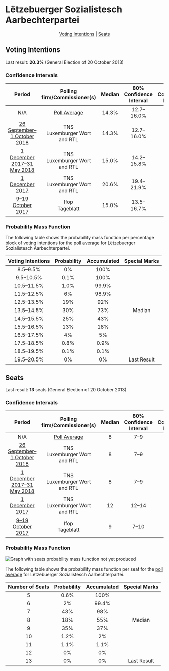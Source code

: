 # Lëtzebuerger Sozialistesch Aarbechterpartei

<p align="center"><a href="#voting-intentions">Voting Intentions</a> | <a href="#seats">Seats</a></p>

## Voting Intentions

Last result: **20.3%** (General Election of 20 October 2013)

### Confidence Intervals

| Period     | Polling firm/Commissioner(s) | Median | 80% Confidence Interval | 90% Confidence Interval | 95% Confidence Interval | 99% Confidence Interval |
|:----------:|:----------------:|:-----------:|:-----------------------:|:-----------------------:|:-----------------------:|:-----------------------:|
| N/A | [Poll Average](average.html) | 14.3% | 12.7–16.0% | 12.3–16.5% | 11.9–17.0% | 11.2–17.9% |
| [26 September–1 October 2018](2018-10-01-TNS.html) | TNS <br> Luxemburger Wort and RTL | 14.3% | 12.7–16.0% | 12.3–16.6% | 11.9–17.0% | 11.2–17.9% |
| [1 December 2017–31 May 2018](2018-05-31-TNS.html) | TNS <br> Luxemburger Wort and RTL | 15.0% | 14.2–15.8% | 14.0–16.0% | 13.9–16.2% | 13.5–16.6% |
| [1 December 2017](2017-12-01-TNS.html) | TNS <br> Luxemburger Wort and RTL | 20.6% | 19.4–21.9% | 19.1–22.2% | 18.8–22.5% | 18.2–23.1% |
| [9–19 October 2017](2017-10-19-Ifop.html) | Ifop <br> Tageblatt | 15.0% | 13.5–16.7% | 13.1–17.2% | 12.7–17.6% | 12.0–18.4% |

### Probability Mass Function

The following table shows the probability mass function per percentage block of voting intentions for the [poll average](average.html) for Lëtzebuerger Sozialistesch Aarbechterpartei.

| Voting Intentions | Probability | Accumulated | Special Marks |
|:-----------------:|:-----------:|:-----------:|:-------------:|
| 8.5–9.5% | 0% | 100% |  |
| 9.5–10.5% | 0.1% | 100% |  |
| 10.5–11.5% | 1.0% | 99.9% |  |
| 11.5–12.5% | 6% | 98.9% |  |
| 12.5–13.5% | 19% | 92% |  |
| 13.5–14.5% | 30% | 73% | Median |
| 14.5–15.5% | 25% | 43% |  |
| 15.5–16.5% | 13% | 18% |  |
| 16.5–17.5% | 4% | 5% |  |
| 17.5–18.5% | 0.8% | 0.9% |  |
| 18.5–19.5% | 0.1% | 0.1% |  |
| 19.5–20.5% | 0% | 0% | Last Result |


## Seats

Last result: **13** seats (General Election of 20 October 2013)

### Confidence Intervals

| Period     | Polling firm/Commissioner(s) | Median | 80% Confidence Interval | 90% Confidence Interval | 95% Confidence Interval | 99% Confidence Interval |
|:----------:|:----------------:|:------:|:-----------------------:|:-----------------------:|:-----------------------:|:-----------------------:|
| N/A | [Poll Average](average.html) | 8 | 7–9 | 7–9 | 7–9 | 5–11 |
| [26 September–1 October 2018](2018-10-01-TNS.html) | TNS <br> Luxemburger Wort and RTL | 8 | 7–9 | 7–9 | 7–9 | 5–11 |
| [1 December 2017–31 May 2018](2018-05-31-TNS.html) | TNS <br> Luxemburger Wort and RTL | 8 | 7–9 | 7–9 | 7–9 | 7–9 |
| [1 December 2017](2017-12-01-TNS.html) | TNS <br> Luxemburger Wort and RTL | 12 | 12–14 | 12–14 | 12–14 | 11–14 |
| [9–19 October 2017](2017-10-19-Ifop.html) | Ifop <br> Tageblatt | 9 | 7–10 | 7–10 | 7–11 | 7–12 |

### Probability Mass Function

![Graph with seats probability mass function not yet produced](average-seats-pmf-lëtzebuergersozialisteschaarbechterpartei.png "Seats Probability Mass Function")

The following table shows the probability mass function per seat for the [poll average](average.html) for Lëtzebuerger Sozialistesch Aarbechterpartei.

| Number of Seats | Probability | Accumulated | Special Marks |
|:---------------:|:-----------:|:-----------:|:-------------:|
| 5 | 0.6% | 100% |  |
| 6 | 2% | 99.4% |  |
| 7 | 43% | 98% |  |
| 8 | 18% | 55% | Median |
| 9 | 35% | 37% |  |
| 10 | 1.2% | 2% |  |
| 11 | 1.1% | 1.1% |  |
| 12 | 0% | 0% |  |
| 13 | 0% | 0% | Last Result |



